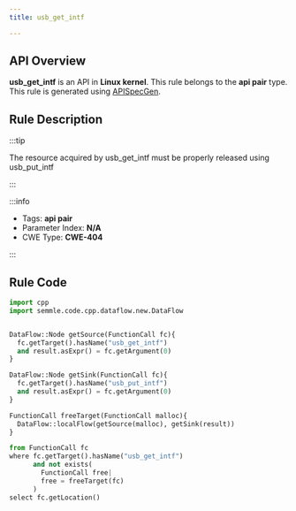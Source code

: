 ```yaml
---
title: usb_get_intf

---
```



## API Overview
**usb_get_intf** is an API in **Linux kernel**. This rule belongs to the **api pair** type. This rule is generated using [APISpecGen](../../tools/APISpecGen).
## Rule Description

:::tip

The resource acquired by usb_get_intf must be properly released using usb_put_intf

:::

:::info

- Tags: **api pair**
- Parameter Index: **N/A**
- CWE Type: **CWE-404**

:::

## Rule Code
```python
import cpp
import semmle.code.cpp.dataflow.new.DataFlow


DataFlow::Node getSource(FunctionCall fc){
  fc.getTarget().hasName("usb_get_intf")
  and result.asExpr() = fc.getArgument(0)
}

DataFlow::Node getSink(FunctionCall fc){
  fc.getTarget().hasName("usb_put_intf")
  and result.asExpr() = fc.getArgument(0)
}

FunctionCall freeTarget(FunctionCall malloc){
  DataFlow::localFlow(getSource(malloc), getSink(result))
}

from FunctionCall fc
where fc.getTarget().hasName("usb_get_intf")
      and not exists(
        FunctionCall free| 
        free = freeTarget(fc)
      )
select fc.getLocation()

    
```